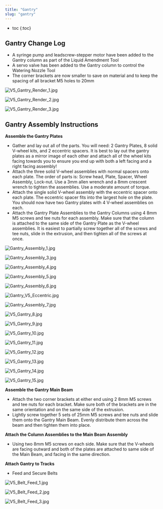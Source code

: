 ```yaml
---
title: "Gantry"
slug: "gantry"
---
```


* toc
{:toc}

## Gantry Change Log
  * A syringe pump and leadscrew-stepper motor have been added to the Gantry column as part of the Liquid Amendment Tool
  * A servo valve has been added to the Gantry column to control the Watering Nozzle Tool
  * The corner brackets are now smaller to save on material and to keep the spacing of all bracket M5 holes to 20mm

![V5_Gantry_Render_1.jpg](V5_Gantry_Render_1.jpg)



![V5_Gantry_Render_2.jpg](V5_Gantry_Render_2.jpg)



![V5_Gantry_Render_3.jpg](V5_Gantry_Render_3.jpg)

## Gantry Assembly Instructions
**Assemble the Gantry Plates**
  * Gather and lay out all of the parts. You will need: 2 Gantry Plates, 8 solid V-wheel kits, and 2 eccentric spacers. It is best to lay out the gantry plates as a mirror image of each other and attach all of the wheel kits facing towards you to ensure you end up with both a left facing and a right facing assembly!
  * Attach the three solid V-wheel assemblies with normal spacers onto each plate. The order of parts is: Screw head, Plate, Spacer, Wheel Assembly, Lock-nut. Use a 3mm allen wrench and a 8mm crescent wrench to tighten the assemblies. Use a moderate amount of torque.
  * Attach the single solid V-wheel assembly with the eccentric spacer onto each plate. The eccentric spacer fits into the largest hole on the plate. You should now have two Gantry plates with 4 V-wheel assemblies on each.
  * Attach the Gantry Plate Assemblies to the Gantry Columns using 4 8mm M5 screws and tee nuts for each assembly. Make sure that the column is attached to the same side of the Gantry Plate as the V-wheel assemblies. It is easiest to partially screw together all of the screws and tee nuts, slide in the extrusion, and then tighten all of the screws at once.

![Gantry_Assembly_1.jpg](Gantry_Assembly_1.jpg)



![Gantry_Assembly_3.jpg](Gantry_Assembly_3.jpg)



![Gantry_Assembly_4.jpg](Gantry_Assembly_4.jpg)



![Gantry_Assembly_5.jpg](Gantry_Assembly_5.jpg)



![Gantry_Assembly_6.jpg](Gantry_Assembly_6.jpg)



![Gantry_V5_Eccentric.jpg](Gantry_V5_Eccentric.jpg)



![Gantry_Assembly_7.jpg](Gantry_Assembly_7.jpg)



![V5_Gantry_8.jpg](V5_Gantry_8.jpg)



![V5_Gantry_9.jpg](V5_Gantry_9.jpg)



![V5_Gantry_10.jpg](V5_Gantry_10.jpg)



![V5_Gantry_11.jpg](V5_Gantry_11.jpg)



![V5_Gantry_12.jpg](V5_Gantry_12.jpg)



![V5_Gantry_13.jpg](V5_Gantry_13.jpg)



![V5_Gantry_14.jpg](V5_Gantry_14.jpg)



![V5_Gantry_15.jpg](V5_Gantry_15.jpg)

**Assemble the Gantry Main Beam**
  * Attach the two corner brackets at either end using 2 8mm M5 screws and tee nuts for each bracket. Make sure both of the brackets are in the same orientation and on the same side of the extrusion.
  * Lightly screw together 5 sets of 25mm M5 screws and tee nuts and slide them onto the Gantry Main Beam. Evenly distribute them across the beam and then tighten them into place.

**Attach the Column Assemblies to the Main Beam Assembly**
  * Using two 8mm M5 screws on each side. Make sure that the V-wheels are facing outward and both of the plates are attached to same side of the Main Beam, and facing in the same direction.

**Attach Gantry to Tracks**
  * Feed and Secure Belts

![V5_Belt_Feed_1.jpg](V5_Belt_Feed_1.jpg)



![V5_Belt_Feed_2.jpg](V5_Belt_Feed_2.jpg)



![V5_Belt_Feed_3.jpg](V5_Belt_Feed_3.jpg)

